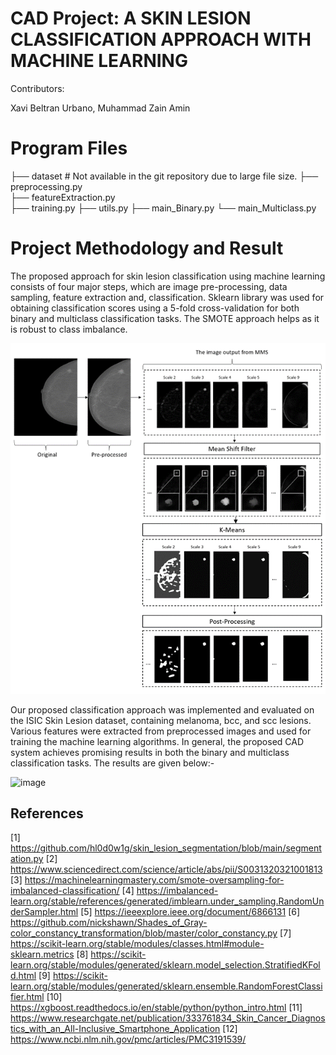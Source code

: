 # CAD Project: A SKIN LESION CLASSIFICATION APPROACH WITH MACHINE LEARNING

Contributors:

Xavi Beltran Urbano, Muhammad Zain Amin

Program Files
============

├── dataset             # Not available in the git repository due to large file size.
├── preprocessing.py       
├── featureExtraction.py           
├── training.py
├── utils.py
├── main_Binary.py
└── main_Multiclass.py

Project Methodology and Result
============
The proposed approach for skin lesion classification using machine learning consists of four major steps, which are image pre-processing, data sampling, feature extraction and, classification. Sklearn library was used for obtaining classification scores using a 5-fold cross-validation for both binary and multiclass classification tasks. The SMOTE approach helps as it is robust to class imbalance. 

<p align="center">
  <img src="https://github.com/abdalrhmanu/breast-mass-detection-and-segmentation-using-multi-scale-morphological-sifting-and-kmeans-clustering/blob/main/report/report_images/full-cropped.png?raw=true" alt="LaTeX Image">
</p>

Our proposed classification approach was implemented and evaluated on the ISIC Skin Lesion dataset, containing melanoma, bcc, and scc lesions. Various features were extracted from preprocessed images and used for training the machine learning algorithms. In general, the proposed CAD system achieves promising results in both the binary and multiclass classification tasks. The results are given below:-

![image](https://github.com/xavibeltranurbano/ISIC-Challenge-A-Conventional-Skin-Lesion-Classification-Approach/assets/21214562/0400486c-9e6e-45f3-b06d-f6e8c77754e2)




## References
[1] https://github.com/hl0d0w1g/skin_lesion_segmentation/blob/main/segmentation.py
[2] https://www.sciencedirect.com/science/article/abs/pii/S0031320321001813
[3] https://machinelearningmastery.com/smote-oversampling-for-imbalanced-classification/
[4] https://imbalanced-learn.org/stable/references/generated/imblearn.under_sampling.RandomUnderSampler.html
[5] https://ieeexplore.ieee.org/document/6866131
[6] https://github.com/nickshawn/Shades_of_Gray-color_constancy_transformation/blob/master/color_constancy.py
[7] https://scikit-learn.org/stable/modules/classes.html#module-sklearn.metrics
[8] https://scikit-learn.org/stable/modules/generated/sklearn.model_selection.StratifiedKFold.html
[9] https://scikit-learn.org/stable/modules/generated/sklearn.ensemble.RandomForestClassifier.html
[10] https://xgboost.readthedocs.io/en/stable/python/python_intro.html
[11] https://www.researchgate.net/publication/333761834_Skin_Cancer_Diagnostics_with_an_All-Inclusive_Smartphone_Application
[12] https://www.ncbi.nlm.nih.gov/pmc/articles/PMC3191539/
